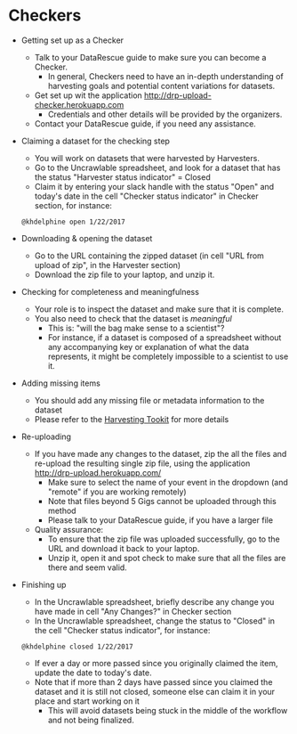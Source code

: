 

# Checkers

- Getting set up as a Checker
  - Talk to your DataRescue guide to make sure you can become a Checker.
    - In general, Checkers need to have an in-depth understanding of harvesting goals and potential content variations for datasets.
  - Get set up wit the application http://drp-upload-checker.herokuapp.com
    - Credentials and other details will be provided by the organizers.
  - Contact your DataRescue guide, if you need any assistance.

- Claiming a dataset for the checking step 
  - You will work on datasets that were harvested by Harvesters. 
  - Go to the Uncrawlable spreadsheet, and look for a dataset that has the status "Harvester status indicator" = Closed
  - Claim it by entering your slack handle with the status "Open" and today's date in the cell "Checker status indicator" in Checker section, for instance: 
  ```
  @khdelphine open 1/22/2017
  ```
  
- Downloading & opening the dataset
  - Go to the URL containing the zipped dataset (in cell "URL from upload of zip", in the Harvester section) 
  - Download the zip file to your laptop, and unzip it.

- Checking for completeness and meaningfulness
  - Your role is to inspect the dataset and make sure that it is complete.
  - You also need to check that the dataset is *meaningful* 
    - This is: "will the bag make sense to a scientist"? 
    - For instance, if a dataset is composed of a spreadsheet without any accompanying key or explanation of what the data represents, it might be completely impossible to a scientist to use it.
   
- Adding missing items
  - You should add any missing file or metadata information to the dataset
  - Please refer to the [Harvesting Tookit](https://github.com/datarefugephilly/workflow/tree/FinalizeRemote-Delphine/harvesting-toolkit) for more details
 
- Re-uploading
  - If you have made any changes to the dataset, zip the all the files and re-upload the resulting single zip file, using the application http://drp-upload.herokuapp.com/
    - Make sure to select the name of your event in the dropdown (and "remote" if you are working remotely)
    -  Note that files beyond 5 Gigs cannot be uploaded through this method
      - Please talk to your DataRescue guide, if you have a larger file
  - Quality assurance: 
    - To ensure that the zip file was uploaded successfully, go to the URL and download it back to your laptop. 
    - Unzip it, open it and spot check to make sure that all the files are there and seem valid.
  
- Finishing up
  - In the Uncrawlable spreadsheet, briefly describe any change you have made in cell "Any Changes?" in Checker section
  - In the Uncrawlable spreadsheet, change the status to "Closed" in the cell "Checker status indicator", for instance: 
  ```
  @khdelphine closed 1/22/2017
  ```
    - If ever a day or more passed  since you originally claimed the item, update the date to today's date. 
    - Note that if more than 2 days have passed since you claimed the dataset and it is still not closed, someone else can claim it in your place and start working on it
      - This will avoid datasets being stuck in the middle of the workflow and not being finalized.
